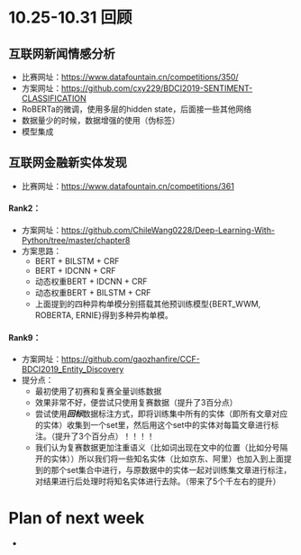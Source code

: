 # 10.25-10.31 回顾

## 互联网新闻情感分析

- 比赛网址：https://www.datafountain.cn/competitions/350/
- 方案网址：https://github.com/cxy229/BDCI2019-SENTIMENT-CLASSIFICATION
- RoBERTa的微调，使用多层的hidden state，后面接一些其他网络
- 数据量少的时候，数据增强的使用（伪标签）
- 模型集成



## 互联网金融新实体发现

- 比赛网址：https://www.datafountain.cn/competitions/361

#### Rank2：

- 方案网址：https://github.com/ChileWang0228/Deep-Learning-With-Python/tree/master/chapter8
- 方案思路：
  - BERT + BILSTM + CRF
  - BERT + IDCNN + CRF
  - 动态权重BERT + IDCNN + CRF
  - 动态权重BERT + BILSTM + CRF
  - 上面提到的四种异构单模分别搭载其他预训练模型{BERT_WWM, ROBERTA, ERNIE}得到多种异构单模。

#### Rank9：

- 方案网址：https://github.com/gaozhanfire/CCF-BDCI2019_Entity_Discovery
- 提分点：
  - 最初使用了初赛和复赛全量训练数据
  - 效果非常不好，便尝试只使用复赛数据（提升了3百分点）
  - 尝试使用***回标***数据标注方式，即将训练集中所有的实体（即所有文章对应的实体）收集到一个set里，然后用这个set中的实体对每篇文章进行标注。（提升了3个百分点）！！！！
  - 我们认为复赛数据更加注重语义（比如词出现在文中的位置（比如分号隔开的实体））所以我们将一些知名实体（比如京东、阿里）也加入到上面提到的那个set集合中进行，与原数据中的实体一起对训练集文章进行标注，对结果进行后处理时将知名实体进行去除。（带来了5个千左右的提升）



# Plan of next week

- 


